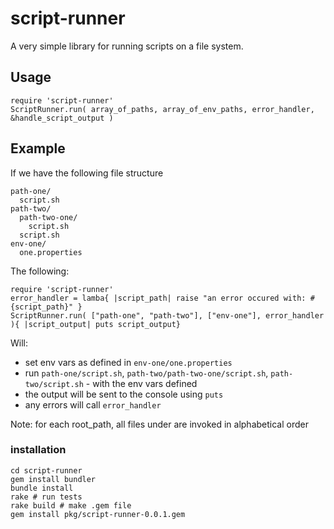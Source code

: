 # script-runner

A very simple library for running scripts on a file system.

## Usage

    require 'script-runner'
    ScriptRunner.run( array_of_paths, array_of_env_paths, error_handler, &handle_script_output )
    
## Example

If we have the following file structure
    

    path-one/
      script.sh
    path-two/
      path-two-one/
        script.sh
      script.sh
    env-one/
      one.properties
      
The following:

    require 'script-runner'
    error_handler = lamba{ |script_path| raise "an error occured with: #{script_path}" }
    ScriptRunner.run( ["path-one", "path-two"], ["env-one"], error_handler ){ |script_output| puts script_output}

Will:
* set env vars as defined in `env-one/one.properties`
* run `path-one/script.sh`, `path-two/path-two-one/script.sh`, `path-two/script.sh` - with the env vars defined
* the output will be sent to the console using `puts`
* any errors will call `error_handler`

Note: for each root_path, all files under are invoked in alphabetical order

### installation

    cd script-runner
    gem install bundler
    bundle install
    rake # run tests
    rake build # make .gem file
    gem install pkg/script-runner-0.0.1.gem
